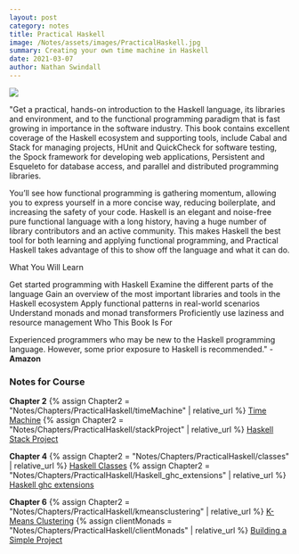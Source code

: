 ```yaml
---
layout: post
category: notes
title: Practical Haskell
image: /Notes/assets/images/PracticalHaskell.jpg
summary: Creating your own time machine in Haskell
date: 2021-03-07
author: Nathan Swindall
---
```



<a target="_blank"  href="https://www.amazon.com/gp/product/1484244796/ref=as_li_tl?ie=UTF8&camp=1789&creative=9325&creativeASIN=1484244796&linkCode=as2&tag=swindeasy-20&linkId=da9844417188aa079813bc68e122f93e"><img border="0" style="display:block;margin-left:auto;margin-right:auto;" src="//ws-na.amazon-adsystem.com/widgets/q?_encoding=UTF8&MarketPlace=US&ASIN=1484244796&ServiceVersion=20070822&ID=AsinImage&WS=1&Format=_SL250_&tag=swindeasy-20" ></a>

"Get a practical, hands-on introduction to the Haskell language, its libraries and environment, and to the functional programming paradigm that is fast growing in importance in the software industry. This book contains excellent coverage of the Haskell ecosystem and supporting tools, include Cabal and Stack for managing projects, HUnit and QuickCheck for software testing, the Spock framework for developing web applications, Persistent and Esqueleto for database access, and parallel and distributed programming libraries.

You’ll see how functional programming is gathering momentum, allowing you to express yourself in a more concise way, reducing boilerplate, and increasing the safety of your code. Haskell is an elegant and noise-free pure functional language with a long history, having a huge number of library contributors and an active community. This makes Haskell the best tool for both learning and applying functional programming, and Practical Haskell takes advantage of this to show off the language and what it can do.

What You Will Learn

Get started programming with Haskell
Examine the different parts of the language
Gain an overview of the most important libraries and tools in the Haskell ecosystem
Apply functional patterns in real-world scenarios
Understand monads and monad transformers
Proficiently use laziness and resource management
Who This Book Is For

Experienced programmers who may be new to the Haskell programming language. However, some prior exposure to Haskell is recommended." -**Amazon**


### **Notes for Course**

**Chapter 2**
{% assign Chapter2 = "Notes/Chapters/PracticalHaskell/timeMachine" | relative_url %} 
<a href="{{Chapter2}}">Time Machine</a>
{% assign Chapter2 = "Notes/Chapters/PracticalHaskell/stackProject" | relative_url %} 
<a href="{{Chapter2}}">Haskell Stack Project</a>

**Chapter 4**
{% assign Chapter2 = "Notes/Chapters/PracticalHaskell/classes" | relative_url %} 
<a href="{{Chapter2}}">Haskell Classes</a>
{% assign Chapter2 = "Notes/Chapters/PracticalHaskell/Haskell_ghc_extensions" | relative_url %} 
<a href="{{Chapter2}}">Haskell ghc extensions</a>


**Chapter 6**
{% assign Chapter2 = "Notes/Chapters/PracticalHaskell/kmeansclustering" | relative_url %} 
<a href="{{Chapter2}}">K-Means Clustering</a>
{% assign clientMonads = "Notes/Chapters/PracticalHaskell/clientMonads" | relative_url %} 
<a href="{{clientMonads}}">Building a Simple Project</a>